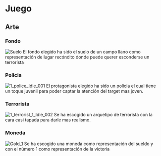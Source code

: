 # Juego

## Arte

### Fondo
![Suelo](https://github.com/user-attachments/assets/3a6b41cc-3ad0-4059-9fd3-bcabce9791a8)
El fondo elegido ha sido el suelo de un campo llano como representación de lugar recóndito donde puede querer esconderse un terrorista

### Policia
![1_police_Idle_001](https://github.com/user-attachments/assets/b011f6e7-3aa7-45d2-ae2a-02c12777493f)
El protagonista elegido ha sido un policia el cual tiene un toque juvenil para poder captar la atención del target mas joven.

### Terrorista
![1_terrorist_1_Idle_002](https://github.com/user-attachments/assets/482ad5a4-7809-47c1-a575-a3b889539deb)
Se ha escogido un arquetipo de terrorista con la cara casi tapada para darle mas realismo.

### Moneda
![Gold_1](https://github.com/user-attachments/assets/bc457ffa-1042-46bc-a66b-23d380c810e0)
Se ha escogido una moneda como representación del sueldo y con el número 1 como representación de la victoria


